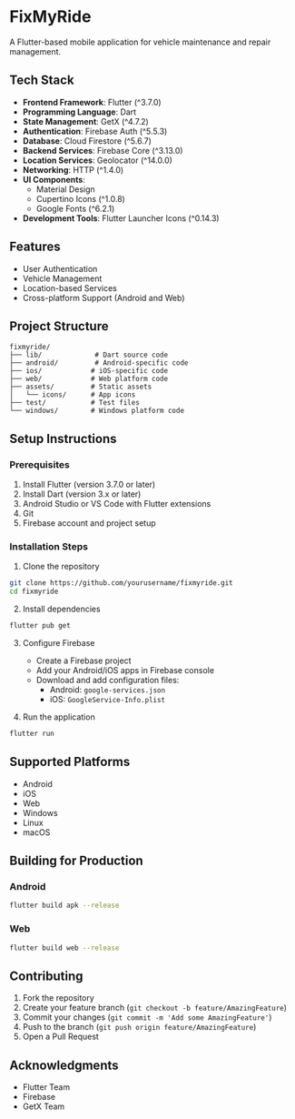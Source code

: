# FixMyRide

A Flutter-based mobile application for vehicle maintenance and repair management.

## Tech Stack

- **Frontend Framework**: Flutter (^3.7.0)
- **Programming Language**: Dart
- **State Management**: GetX (^4.7.2)
- **Authentication**: Firebase Auth (^5.5.3)
- **Database**: Cloud Firestore (^5.6.7)
- **Backend Services**: Firebase Core (^3.13.0)
- **Location Services**: Geolocator (^14.0.0)
- **Networking**: HTTP (^1.4.0)
- **UI Components**:
  - Material Design
  - Cupertino Icons (^1.0.8)
  - Google Fonts (^6.2.1)
- **Development Tools**: Flutter Launcher Icons (^0.14.3)

## Features

- User Authentication
- Vehicle Management
- Location-based Services
- Cross-platform Support (Android and Web)

## Project Structure

```
fixmyride/
├── lib/             # Dart source code
├── android/         # Android-specific code
├── ios/            # iOS-specific code
├── web/            # Web platform code
├── assets/         # Static assets
│   └── icons/      # App icons
├── test/           # Test files
└── windows/        # Windows platform code
```

## Setup Instructions

### Prerequisites

1. Install Flutter (version 3.7.0 or later)
2. Install Dart (version 3.x or later)
3. Android Studio or VS Code with Flutter extensions
4. Git
5. Firebase account and project setup

### Installation Steps

1. Clone the repository
```bash
git clone https://github.com/yourusername/fixmyride.git
cd fixmyride
```

2. Install dependencies
```bash
flutter pub get
```

3. Configure Firebase
   - Create a Firebase project
   - Add your Android/iOS apps in Firebase console
   - Download and add configuration files:
     - Android: `google-services.json`
     - iOS: `GoogleService-Info.plist`

4. Run the application
```bash
flutter run
```

## Supported Platforms

- Android
- iOS
- Web
- Windows
- Linux
- macOS

## Building for Production

### Android
```bash
flutter build apk --release
```

### Web
```bash
flutter build web --release
```

## Contributing

1. Fork the repository
2. Create your feature branch (`git checkout -b feature/AmazingFeature`)
3. Commit your changes (`git commit -m 'Add some AmazingFeature'`)
4. Push to the branch (`git push origin feature/AmazingFeature`)
5. Open a Pull Request


## Acknowledgments

- Flutter Team
- Firebase
- GetX Team
